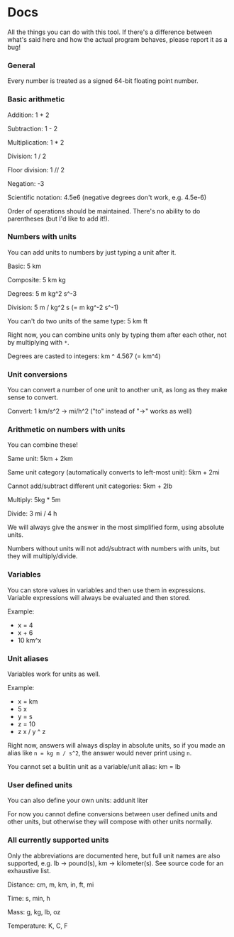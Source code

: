 # Docs

All the things you can do with this tool. If there's a difference
between what's said here and how the actual program behaves, please report
it as a bug!

### General

Every number is treated as a signed 64-bit floating point number.

### Basic arithmetic

Addition: 1 + 2

Subtraction: 1 - 2

Multiplication: 1 * 2

Division: 1 / 2

Floor division: 1 // 2

Negation: -3

Scientific notation: 4.5e6 (negative degrees don't work, e.g. 4.5e-6)

Order of operations should be maintained. There's no ability to
do parentheses (but I'd like to add it!).

### Numbers with units

You can add units to numbers by just typing a unit after it.

Basic: 5 km

Composite: 5 km kg

Degrees: 5 m kg^2 s^-3

Division: 5 m / kg^2 s (= m kg^-2 s^-1)

You can't do two units of the same type: 5 km ft

Right now, you can combine units only by typing them after each other, not by multiplying with `*`.

Degrees are casted to integers: km ^ 4.567 (= km^4)

### Unit conversions

You can convert a number of one unit to another unit, as long as they
make sense to convert.

Convert: 1 km/s^2 -> mi/h^2 ("to" instead of "->" works as well)

### Arithmetic on numbers with units

You can combine these!

Same unit: 5km + 2km

Same unit category (automatically converts to left-most unit): 5km + 2mi

Cannot add/subtract different unit categories: 5km + 2lb

Multiply: 5kg * 5m

Divide: 3 mi / 4 h

We will always give the answer in the most simplified form, using absolute units.

Numbers without units will not add/subtract with numbers with units, but they
will multiply/divide.

### Variables

You can store values in variables and then use them in expressions.
Variable expressions will always be evaluated and then stored.

Example:
- x = 4
- x + 6
- 10 km^x

### Unit aliases

Variables work for units as well.

Example:
- x = km
- 5 x
- y = s
- z = 10
- z x / y ^ z

Right now, answers will always display in absolute units, so if you made an
alias like `n = kg m / s^2`, the answer would never print using `n`.

You cannot set a bulitin unit as a variable/unit alias: km = lb

### User defined units

You can also define your own units: addunit liter

For now you cannot define conversions between user defined units and
other units, but otherwise they will compose with other units normally.

### All currently supported units

Only the abbreviations are documented here, but full unit names are also supported,
e.g. lb -> pound(s), km -> kilometer(s). See source code for an exhaustive list.

Distance: cm, m, km, in, ft, mi

Time: s, min, h

Mass: g, kg, lb, oz

Temperature: K, C, F
